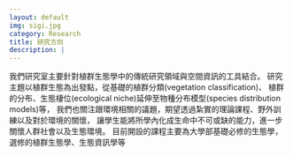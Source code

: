 ```yaml
---
layout: default
img: sigi.jpg
category: Research
title: 研究方向
description: |
---
```

我們研究室主要針對植群生態學中的傳統研究領域與空間資訊的工具結合。
研究主題以植群生態為出發點，從基礎的植群分類(vegetation classification)、
植群的分布、生態棲位(ecological niche)延伸至物種分布模型(species distribution models)等，
我們也關注跟環境相關的議題，期望透過紮實的理論課程、野外訓練以及對於環境的關懷，
讓學生能將所學內化成生命中不可或缺的能力，進一步關懷人群社會以及生態環境。
目前開設的課程主要為大學部基礎必修的生態學，選修的植群生態學、生態資訊學等
